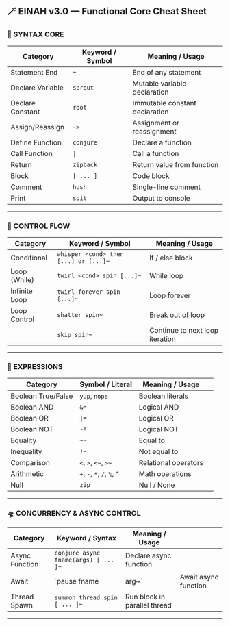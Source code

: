 ## 🪄 EINAH v3.0 — Functional Core Cheat Sheet

### 🚧 SYNTAX CORE

| Category         | Keyword / Symbol | Meaning / Usage                |
| ---------------- | ---------------- | ------------------------------ |
| Statement End    | `~`              | End of any statement           |
| Declare Variable | `sprout`         | Mutable variable declaration   |
| Declare Constant | `root`           | Immutable constant declaration |
| Assign/Reassign  | `->`             | Assignment or reassignment     |
| Define Function  | `conjure`        | Declare a function             |
| Call Function    | `\|`             | Call a function                |
| Return           | `zipback`        | Return value from function     |
| Block            | `[ ... ]`        | Code block                     |
| Comment          | `hush`           | Single-line comment            |
| Print            | `spit`           | Output to console              |

---

### 🔁 CONTROL FLOW

| Category      | Keyword / Symbol                      | Meaning / Usage                 |
| ------------- | ------------------------------------- | ------------------------------- |
| Conditional   | `whisper <cond> then [...] or [...]~` | If / else block                 |
| Loop (While)  | `twirl <cond> spin [...]~`            | While loop                      |
| Infinite Loop | `twirl forever spin [...]~`           | Loop forever                    |
| Loop Control  | `shatter spin~`                       | Break out of loop               |
|               | `skip spin~`                          | Continue to next loop iteration |

---

### 🧠 EXPRESSIONS

| Category           | Symbol / Literal             | Meaning / Usage      |   |
| ------------------ | ---------------------------- | -------------------- | - |
| Boolean True/False | `yup`, `nope`                | Boolean literals     |   |
| Boolean AND        | `&=`                         | Logical AND          |   |
| Boolean OR         | `\|=`                        | Logical OR           |   |
| Boolean NOT        | `~!`                         | Logical NOT          |   |
| Equality           | `~~`                         | Equal to             |   |
| Inequality         | `!~`                         | Not equal to         |   |
| Comparison         | `<`, `>`, `<~`, `>~`         | Relational operators |   |
| Arithmetic         | `+`, `-`, `*`, `/`, `%`, `^` | Math operations      |   |
| Null               | `zip`                        | Null / None          |   |

---

### 🛸 CONCURRENCY & ASYNC CONTROL

| Category       | Keyword / Syntax                     | Meaning / Usage              |                      |
| -------------- | ------------------------------------ | ---------------------------- | -------------------- |
| Async Function | `conjure async fname(args) [ ... ]~` | Declare async function       |                      |
| Await          | \`pause fname                        | arg\~\`                      | Await async function |
| Thread Spawn   | `summon thread spin [ ... ]~`        | Run block in parallel thread |                      |

---